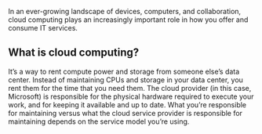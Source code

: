 In an ever-growing landscape of devices, computers, and collaboration, cloud computing plays an increasingly important role in how you offer and consume IT services.    

## What is cloud computing? 
It’s a way to rent compute power and storage from someone else’s data center. Instead of maintaining CPUs and storage in your data center, you rent them for the time that you need them.  The cloud provider (in this case, Microsoft) is responsible for the physical hardware required to execute your work, and for keeping it available and up to date. What you’re responsible for maintaining versus what the cloud service provider is responsible for maintaining depends on the service model you’re using. 
